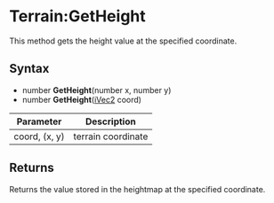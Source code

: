 # Terrain:GetHeight

This method gets the height value at the specified coordinate.

## Syntax

- number **GetHeight**(number x, number y)
- number **GetHeight**([iVec2](iVec2.md) coord)

| Parameter | Description |
|---|---|
| coord, (x, y) | terrain coordinate |

## Returns

Returns the value stored in the heightmap at the specified coordinate.
